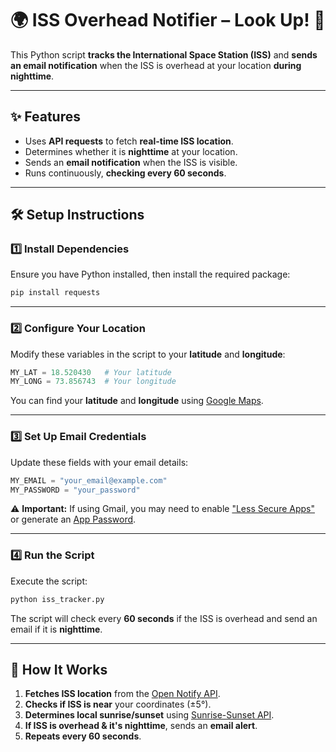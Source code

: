 # 🌍 ISS Overhead Notifier – Look Up! 🚀

This Python script **tracks the International Space Station (ISS)** and **sends an email notification** when the ISS is overhead at your location **during nighttime**.

---

## ✨ Features
- Uses **API requests** to fetch **real-time ISS location**.
- Determines whether it is **nighttime** at your location.
- Sends an **email notification** when the ISS is visible.
- Runs continuously, **checking every 60 seconds**.

---

## 🛠 Setup Instructions

### 1️⃣ Install Dependencies

Ensure you have Python installed, then install the required package:

```bash
pip install requests
```

---

### 2️⃣ Configure Your Location

Modify these variables in the script to your **latitude** and **longitude**:

```python
MY_LAT = 18.520430   # Your latitude
MY_LONG = 73.856743  # Your longitude
```

You can find your **latitude** and **longitude** using [Google Maps](https://www.google.com/maps).

---

### 3️⃣ Set Up Email Credentials

Update these fields with your email details:

```python
MY_EMAIL = "your_email@example.com"
MY_PASSWORD = "your_password"
```

⚠️ **Important:** If using Gmail, you may need to enable ["Less Secure Apps"](https://myaccount.google.com/lesssecureapps) or generate an [App Password](https://myaccount.google.com/apppasswords).

---

### 4️⃣ Run the Script

Execute the script:

```bash
python iss_tracker.py
```

The script will check every **60 seconds** if the ISS is overhead and send an email if it is **nighttime**.

---

## 🔬 How It Works

1. **Fetches ISS location** from the [Open Notify API](http://api.open-notify.org/iss-now.json).
2. **Checks if ISS is near** your coordinates (±5°).
3. **Determines local sunrise/sunset** using [Sunrise-Sunset API](https://sunrise-sunset.org/api).
4. **If ISS is overhead & it's nighttime**, sends an **email alert**.
5. **Repeats every 60 seconds**.
